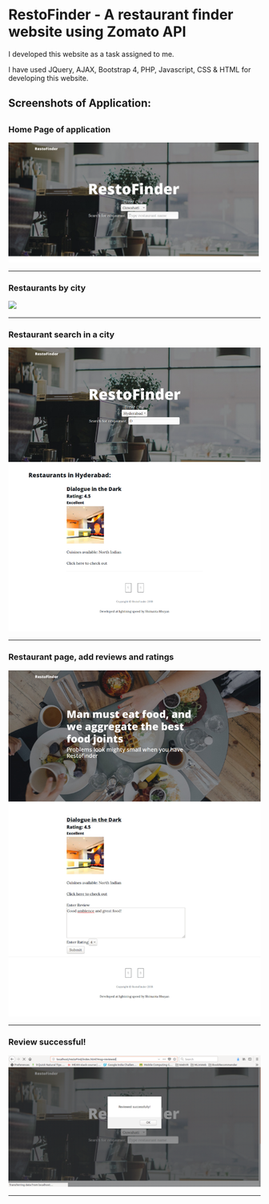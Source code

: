 <h1>RestoFinder - A restaurant finder website using Zomato API</h1>


<p>I developed this website as a task assigned to me.</p>
<p>I have used JQuery, AJAX, Bootstrap 4, PHP, Javascript, CSS & HTML for developing this website.</p>

<h2>Screenshots of Application:<h2>
<h3>Home Page of application</h3>
<img src="img/home.png">
<hr>
<h3>Restaurants by city</h3>
<img src="img/home2.png">
<hr>
<h3>Restaurant search in a city</h3>
<img src="img/home3.png">
<hr>
<h3>Restaurant page, add reviews and ratings</h3>
<img src="img/resto.jpg">
<hr>
<h3>Review successful!</h3>
<img src="img/home4.png">
<hr>
